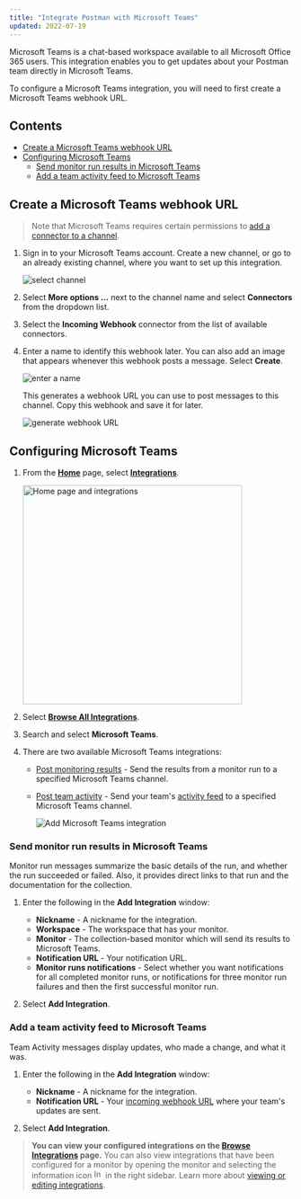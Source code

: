 ```yaml
---
title: "Integrate Postman with Microsoft Teams"
updated: 2022-07-19
---
```


Microsoft Teams is a chat-based workspace available to all Microsoft Office 365 users. This integration enables you to get updates about your Postman team directly in Microsoft Teams.

To configure a Microsoft Teams integration, you will need to first create a Microsoft Teams webhook URL.

## Contents

* [Create a Microsoft Teams webhook URL](#create-a-microsoft-teams-webhook-url)
* [Configuring Microsoft Teams](#configuring-microsoft-teams)
    * [Send monitor run results in Microsoft Teams](#send-monitor-run-results-in-microsoft-teams)
    * [Add a team activity feed to Microsoft Teams](#add-a-team-activity-feed-to-microsoft-teams)

## Create a Microsoft Teams webhook URL

> Note that Microsoft Teams requires certain permissions to [add a connector to a channel](https://docs.microsoft.com/en-us/microsoftteams/office-365-custom-connectors).

1. Sign in to your Microsoft Teams account. Create a new channel, or go to an already existing channel, where you want to set up this integration.

    ![select channel](https://assets.postman.com/postman-docs/microsoft-teams-channel.jpg)

1. Select **More options ...** next to the channel name and select **Connectors** from the dropdown list.

1. Select the **Incoming Webhook** connector from the list of available connectors.

1. Enter a name to identify this webhook later. You can also add an image that appears whenever this webhook posts a message. Select **Create**.

    ![enter a name](https://assets.postman.com/postman-docs/microsoft-teams-webhook-name.jpg)

    This generates a webhook URL you can use to post messages to this channel. Copy this webhook and save it for later.

    ![generate webhook URL](https://assets.postman.com/postman-docs/microsoft-teams-webhook-url.jpg)

## Configuring Microsoft Teams

1. From the **[Home](https://go.postman.co/home)** page, select **[Integrations](https://go.postman.co/integrations)**.

    <img alt="Home page and integrations" src="https://assets.postman.com/postman-docs/v10/home-integrations-v10-2.jpg" width="390px">

1. Select **[Browse All Integrations](https://go.postman.co/integrations/browse?category=all)**.

1. Search and select **Microsoft Teams**.

1. There are two available Microsoft Teams integrations:

    * [Post monitoring results](#send-monitor-run-results-in-microsoft-teams) - Send the results from a monitor run to a specified Microsoft Teams channel.
    * [Post team activity](#add-a-team-activity-feed-to-microsoft-teams) - Send your team's [activity feed](/docs/collaborating-in-postman/using-workspaces/changelog-and-restoring-collections/#accessing-the-activity-feed-from-postman) to a specified Microsoft Teams channel.

        ![Add Microsoft Teams integration](https://assets.postman.com/postman-docs/v10/microsoft-teams-add-integration-v10.jpg)

### Send monitor run results in Microsoft Teams

Monitor run messages summarize the basic details of the run, and whether the run succeeded or failed. Also, it provides direct links to that run and the documentation for the collection.

1. Enter the following in the **Add Integration** window:

    * **Nickname** - A nickname for the integration.
    * **Workspace** - The workspace that has your monitor.
    * **Monitor** - The collection-based monitor which will send its results to Microsoft Teams.
    * **Notification URL** - Your notification URL.
    * **Monitor runs notifications** - Select whether you want notifications for all completed monitor runs, or notifications for three monitor run failures and then the first successful monitor run.

1. Select **Add Integration**.

### Add a team activity feed to Microsoft Teams

Team Activity messages display updates, who made a change, and what it was.

1. Enter the following in the **Add Integration** window:

    * **Nickname** - A nickname for the integration.
    * **Notification URL** - Your [incoming webhook URL](#create-a-microsoft-teams-webhook-url) where your team's updates are sent.

1. Select **Add Integration**.

> **You can view your configured integrations on the [Browse Integrations](https://go.postman.co/integrations/browse) page.** You can also view integrations that have been configured for a monitor by opening the monitor and selecting the information icon <img alt="Information icon" src="https://assets.postman.com/postman-docs/icon-information-v9-5.jpg#icon" width="16px"> in the right sidebar. Learn more about [viewing or editing integrations](/docs/integrations/intro-integrations/#view-or-edit-integrations).
